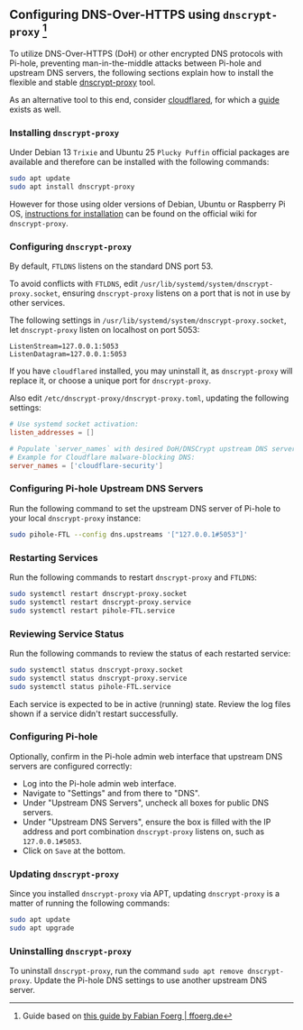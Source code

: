 ## Configuring DNS-Over-HTTPS using `dnscrypt-proxy` [^guide]

To utilize DNS-Over-HTTPS (DoH) or other encrypted DNS protocols with Pi-hole, preventing man-in-the-middle attacks between Pi-hole and upstream DNS servers, the following sections explain how to install the flexible and stable [dnscrypt-proxy](https://github.com/DNSCrypt/dnscrypt-proxy) tool.

As an alternative tool to this end, consider [cloudflared](https://github.com/cloudflare/cloudflared), for which a [guide](cloudflared.md) exists as well.

### Installing `dnscrypt-proxy`

Under Debian 13 `Trixie` and Ubuntu 25 `Plucky Puffin` official packages are available and therefore can be installed with the following commands:

```bash
sudo apt update
sudo apt install dnscrypt-proxy
```

However for those using older versions of Debian, Ubuntu or Raspberry Pi OS, [instructions for installation](https://github.com/DNSCrypt/dnscrypt-proxy/wiki/Installation-linux#installation-on-linux-overview) can be found on the official wiki for `dnscrypt-proxy`.

### Configuring `dnscrypt-proxy`

By default, `FTLDNS` listens on the standard DNS port 53.

To avoid conflicts with `FTLDNS`, edit `/usr/lib/systemd/system/dnscrypt-proxy.socket`, ensuring `dnscrypt-proxy` listens on a port that is not in use by other services.

The following settings in `/usr/lib/systemd/system/dnscrypt-proxy.socket`, let `dnscrypt-proxy` listen on localhost on port 5053:

```text
ListenStream=127.0.0.1:5053
ListenDatagram=127.0.0.1:5053
```

If you have `cloudflared` installed, you may uninstall it, as `dnscrypt-proxy` will replace it, or choose a unique port for `dnscrypt-proxy`.

Also edit `/etc/dnscrypt-proxy/dnscrypt-proxy.toml`, updating the following settings:

```toml
# Use systemd socket activation:
listen_addresses = []

# Populate `server_names` with desired DoH/DNSCrypt upstream DNS servers listed in https://dnscrypt.info/public-servers/.
# Example for Cloudflare malware-blocking DNS:
server_names = ['cloudflare-security']
```

### Configuring Pi-hole Upstream DNS Servers

Run the following command to set the upstream DNS server of Pi-hole to your local `dnscrypt-proxy` instance:

```bash
sudo pihole-FTL --config dns.upstreams '["127.0.0.1#5053"]'
```

### Restarting Services

Run the following commands to restart `dnscrypt-proxy` and `FTLDNS`:

```bash
sudo systemctl restart dnscrypt-proxy.socket
sudo systemctl restart dnscrypt-proxy.service
sudo systemctl restart pihole-FTL.service
```

### Reviewing Service Status

Run the following commands to review the status of each restarted service:

```bash
sudo systemctl status dnscrypt-proxy.socket
sudo systemctl status dnscrypt-proxy.service
sudo systemctl status pihole-FTL.service
```

Each service is expected to be in active (running) state.
Review the log files shown if a service didn't restart successfully.

### Configuring Pi-hole

Optionally, confirm in the Pi-hole admin web interface that upstream DNS servers are configured correctly:

* Log into the Pi-hole admin web interface.
* Navigate to "Settings" and from there to "DNS".
* Under "Upstream DNS Servers", uncheck all boxes for public DNS servers.
* Under "Upstream DNS Servers", ensure the box is filled with the IP address and port combination `dnscrypt-proxy` listens on, such as `127.0.0.1#5053`.
* Click on `Save` at the bottom.

### Updating `dnscrypt-proxy`

Since you installed `dnscrypt-proxy` via APT, updating `dnscrypt-proxy` is a matter of running the following commands:

```bash
sudo apt update
sudo apt upgrade
```

### Uninstalling `dnscrypt-proxy`

To uninstall `dnscrypt-proxy`, run the command `sudo apt remove dnscrypt-proxy`.
Update the Pi-hole DNS settings to use another upstream DNS server.

[^guide]: Guide based on [this guide by Fabian Foerg | ffoerg.de](https://ffoerg.de/posts/2024-01-28.shtml)
